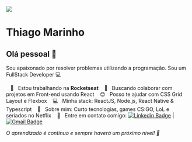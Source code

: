 <img width="auto" src="https://github.com/tgmarinho/tgmarinho/blob/master/banner.png">


# Thiago Marinho

## Olá pessoal 👋
Sou apaixonado por resolver problemas utilizando a programação.
Sou um FullStack Developer :computer:

 &nbsp;&nbsp; :rocket:  &nbsp; Estou trabalhando na **Rocketseat**
 &nbsp;&nbsp; :purple_heart: &nbsp; Buscando colaborar com projetos em Front-end usando React
 &nbsp;&nbsp; :blush: &nbsp; Posso te ajudar com CSS Grid Layout e Flexbox
 &nbsp;&nbsp; :computer: &nbsp; Minha stack: ReactJS, Node.js, React Native & Typescript
 &nbsp;&nbsp; 💬  &nbsp; Sobre mim: Curto tecnologias, games CS:GO, LoL e seriados no Netflix
 &nbsp;&nbsp; :email: &nbsp; Entre em contato comigo: [![Linkedin Badge](https://img.shields.io/badge/-ThiagoMarinho-blue?style=flat-square&logo=Linkedin&logoColor=white&link=https://www.linkedin.com/in/tgmarinho/)](https://www.linkedin.com/in/tgmarinho/) 
| 
[![Gmail Badge](https://img.shields.io/badge/-tgmarinho@gmail.com-c14438?style=flat-square&logo=Gmail&logoColor=white&link=mailto:tgmarinho@gmail.com)](mailto:tgmarinho@gmail.com)


*O aprendizado é contínuo e sempre haverá um próximo nível! 🚀*
